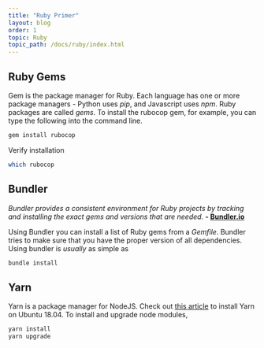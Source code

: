 ```yaml
---
title: "Ruby Primer"
layout: blog
order: 1
topic: Ruby
topic_path: /docs/ruby/index.html
---
```



## Ruby Gems
Gem is the package manager for Ruby. Each language has one or more package managers - Python uses *pip*, and Javascript uses *npm*. Ruby packages are called *gems*. To install the rubocop gem, for example, you can type the following into the command line.
```bash
gem install rubocop
```

Verify installation
```bash
which rubocop
```

## Bundler
*Bundler provides a consistent environment for Ruby projects by tracking and installing the exact gems and versions that are needed.* **- [Bundler.io](https://bundler.io/)**

Using Bundler you can install a list of Ruby gems from a *Gemfile*. Bundler tries to make sure that you have the proper version of all dependencies. Using bundler is *usually* as simple as

```bash
bundle install
```


## Yarn
Yarn is a package manager for NodeJS. Check out [this article](https://linuxize.com/post/how-to-install-yarn-on-ubuntu-18-04/) to install Yarn on Ubuntu 18.04. To install and upgrade node modules,
```bash
yarn install
yarn upgrade
```